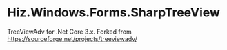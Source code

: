 # Hiz.Windows.Forms.SharpTreeView
TreeViewAdv for .Net Core 3.x. Forked from https://sourceforge.net/projects/treeviewadv/
